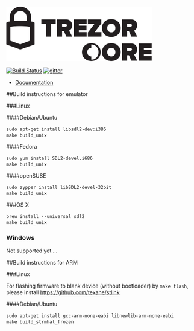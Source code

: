 ![TREZOR Core](docs/logo.png)

[![Build Status](https://travis-ci.org/trezor/trezor-core.svg?branch=master)](https://travis-ci.org/trezor/trezor-core) [![gitter](https://badges.gitter.im/trezor/community.svg)](https://gitter.im/trezor/community)

* [Documentation](docs/)

##Build instructions for emulator

###Linux

####Debian/Ubuntu

```
sudo apt-get install libsdl2-dev:i386
make build_unix
```

####Fedora

```
sudo yum install SDL2-devel.i686
make build_unix
```

####openSUSE

```
sudo zypper install libSDL2-devel-32bit
make build_unix
```

###OS X

```
brew install --universal sdl2
make build_unix
```

### Windows

Not supported yet ...

##Build instructions for ARM

###Linux

For flashing firmware to blank device (without bootloader) by ```make flash```, please install https://github.com/texane/stlink

####Debian/Ubuntu

```
sudo apt-get install gcc-arm-none-eabi libnewlib-arm-none-eabi
make build_strmhal_frozen
```
